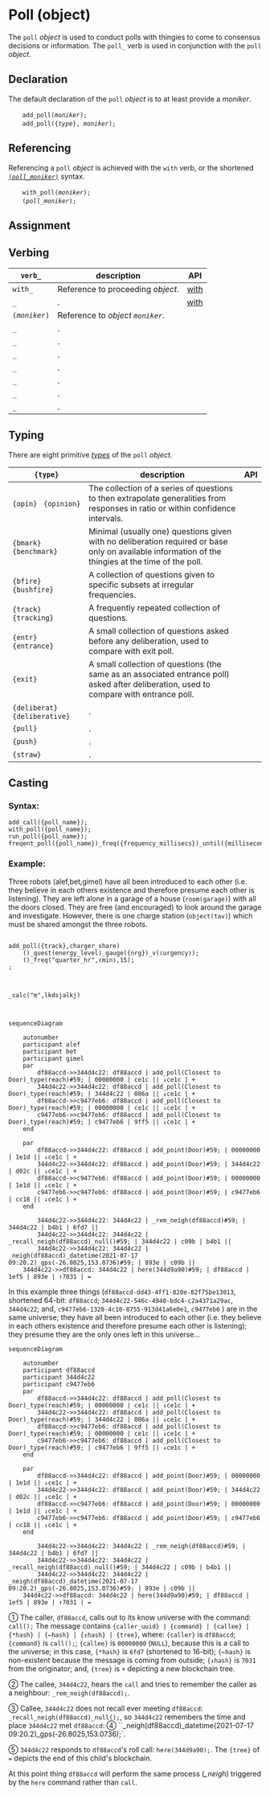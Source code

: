 # Poll (object)
The `poll` *object* is used to conduct polls with thingies to come to consensus decisions or information.  The `poll_` verb is used in conjunction with the `poll` *object*.


<a name="declare"></a>
## Declaration
The default declaration of the `poll` *object* is to at least provide a *moniker*.

&nbsp;&nbsp;&nbsp;&nbsp;&nbsp;&nbsp; `add_poll(`*`moniker`*`);`<br>
&nbsp;&nbsp;&nbsp;&nbsp;&nbsp;&nbsp; `add_poll({`*`type`*`}, `*`moniker`*`);`

<a name="reference"></a>
## Referencing
Referencing a `poll` *object* is achieved with the `with` verb, or the shortened [`(`*`poll_moniker`*`)`](../../abstract/special/reference.md) syntax. 

&nbsp;&nbsp;&nbsp;&nbsp;&nbsp;&nbsp; `with_poll(`*`moniker`*`);`<br>
&nbsp;&nbsp;&nbsp;&nbsp;&nbsp;&nbsp; `(`*`poll_moniker`*`);`

<a name="assign"></a>
## Assignment

<a name="verb"></a>
## Verbing

| `verb_` | description | API |
| --- | --- | --- |
| <a name="with"></a> `with_` | Reference to proceeding *object*. | [with]() |
| <a name=""></a> `_` | . | [with](../../abstract/verb/with.md#poll) |
| <a name="()"></a> `(`*`moniker`*`)` | Reference to *object* *`moniker`*. | []() |
| <a name=""></a> `_` | . | []() |
| <a name=""></a> `_` | . | []() |
| <a name=""></a> `_` | . | []() |
| <a name=""></a> `_` | . | []() |
| <a name=""></a> `_` | . | []() |
| <a name=""></a> `_` | . | []() |
| <a name=""></a> `_` | . | []() |

<a name="type"></a>
## Typing
There are eight primitive [*types*](../prop/type.md#poll) of the `poll` *object*.

| `{type}` | description | API |
| --- | --- | --- |
| <a name="opinion"></a> `{opin}` &nbsp; `{opinion}` | The collection of a series of questions to then extrapolate generalities from responses in ratio or within confidence intervals. | |
| <a name="benchmark"></a> `{bmark}` &nbsp; `{benchmark}` | Minimal (usually one) questions given with no deliberation required or base only on available information of the thingies at the time of the poll. |  |
| <a name="bushfire"></a> `{bfire}` &nbsp; `{bushfire}` | A collection of questions given to specific subsets at irregular frequencies. |
| <a name="tracking"></a> `{track}` &nbsp; `{tracking}` | A frequently repeated collection of questions. | |
| <a name="entrance"></a> `{entr}` &nbsp; `{entrance}` | A small collection of questions asked before any deliberation, used to compare with exit poll. | |
| <a name="entrance_exit"></a> `{exit}` | A small collection of questions (the same as an associated entrance poll) asked after deliberation, used to compare with entrance poll. | |
| <a name="deliberat"></a> `{deliberat}` &nbsp; `{deliberative}` | . | |
| <a name="pull"></a> `{pull}` | . | |
| <a name="push"></a> `{push}` | . | |
| <a name="straw"></a> `{straw}` | . | |

<!-- http://kolibri.teacherinabox.org.au/modules/en-boundless/www.boundless.com/political-science/textbooks/boundless-political-science-textbook/public-opinion-6/measuring-public-opinion-46/types-of-polls-269-1480/index.html -->

<a name="cast"></a>
## Casting



### Syntax:

```Diego
add_call({poll_name});
with_poll({poll_name});
run_poll({poll_name});
freqent_poll({poll_name})_freq({frequency_millisecs})_until({milliseconds/datetime});
```

### Example:


Three robots (alef,bet,gimel) have all been introduced to each other (i.e. they believe in each others existence and therefore presume each other is listening). They are left alone in a garage of a house (`room(garage)`) with all the doors closed. They are free (and encouraged) to look around the garage and investigate. However, there is one charge station (`object(tav)`) which must be shared amongst the three robots.

```diego

add_poll({track},charger_share)
	()_quest(energy_level)_gauge({nrg})_v(❬urgency❭);
	()_freq("quarter_hr",❬min❭,15);
;



_calc("m",lkdsjalkj)



```

```mermaid
sequenceDiagram

	autonumber
	participant alef
	participant bet
	participant gimel
	par
		df88accd->>344d4c22: df88accd | add_poll(Closest to Door)_type(reach)#59; | 00000000 | ce1c || ↓ce1c | +
		344d4c22->>344d4c22: df88accd | add_poll(Closest to Door)_type(reach)#59; | 344d4c22 | 086a || ↓ce1c | +
		df88accd->>c9477eb6: df88accd | add_poll(Closest to Door)_type(reach)#59; | 00000000 | ce1c || ↓ce1c | +
		c9477eb6->>c9477eb6: df88accd | add_poll(Closest to Door)_type(reach)#59; | c9477eb6 | 9ff5 || ↓ce1c | +
	end
	
	par
		df88accd->>344d4c22: df88accd | add_point(Door)#59; | 00000000 | 1e1d || ↓ce1c | +
		344d4c22->>344d4c22: df88accd | add_point(Door)#59; | 344d4c22 | d02c || ↓ce1c | +
		df88accd->>c9477eb6: df88accd | add_point(Door)#59; | 00000000 | 1e1d || ↓ce1c | +
		c9477eb6->>c9477eb6: df88accd | add_point(Door)#59; | c9477eb6 | cc18 || ↓ce1c | +
	end
	
		344d4c22->>344d4c22: 344d4c22 | _rem_neigh(df88accd)#59; | 344d4c22 | b4b1 | 6fd7 ||
		344d4c22->>344d4c22: 344d4c22 | _recall_neigh(df88accd)_null()#59; | 344d4c22 | c09b | b4b1 ||
		344d4c22->>344d4c22: 344d4c22 | _neigh(df88accd)_datetime(2021-07-17 09:20.2)_gps(-26.8025,153.0736)#59; | 893e | c09b ||
	344d4c22->>df88accd: 344d4c22 | here(344d9a90)#59; | df88accd | 1ef5 | 893e | ↑7031 | =	
```




In this example three things (`df88accd-dd43-4ff1-820e-82f75be13013`, shortened 64-bit: `df88accd`; `344d4c22-546c-4940-bdc4-c2a4371a29ac`, `344d4c22`; and, `c9477eb6-1328-4c10-8755-913d41a6e0e1`, `c9477eb6` ) are in the same universe; they have all been introduced to each other (i.e. they believe in each others existence and therefore presume each other is listening); they presume they are the only ones left in this universe...

```mermaid
sequenceDiagram

	autonumber
	participant df88accd
	participant 344d4c22
	participant c9477eb6
	par
		df88accd->>344d4c22: df88accd | add_poll(Closest to Door)_type(reach)#59; | 00000000 | ce1c || ↓ce1c | +
		344d4c22->>344d4c22: df88accd | add_poll(Closest to Door)_type(reach)#59; | 344d4c22 | 086a || ↓ce1c | +
		df88accd->>c9477eb6: df88accd | add_poll(Closest to Door)_type(reach)#59; | 00000000 | ce1c || ↓ce1c | +
		c9477eb6->>c9477eb6: df88accd | add_poll(Closest to Door)_type(reach)#59; | c9477eb6 | 9ff5 || ↓ce1c | +
	end
	
	par
		df88accd->>344d4c22: df88accd | add_point(Door)#59; | 00000000 | 1e1d || ↓ce1c | +
		344d4c22->>344d4c22: df88accd | add_point(Door)#59; | 344d4c22 | d02c || ↓ce1c | +
		df88accd->>c9477eb6: df88accd | add_point(Door)#59; | 00000000 | 1e1d || ↓ce1c | +
		c9477eb6->>c9477eb6: df88accd | add_point(Door)#59; | c9477eb6 | cc18 || ↓ce1c | +
	end
	
		344d4c22->>344d4c22: 344d4c22 | _rem_neigh(df88accd)#59; | 344d4c22 | b4b1 | 6fd7 ||
		344d4c22->>344d4c22: 344d4c22 | _recall_neigh(df88accd)_null()#59; | 344d4c22 | c09b | b4b1 ||
		344d4c22->>344d4c22: 344d4c22 | _neigh(df88accd)_datetime(2021-07-17 09:20.2)_gps(-26.8025,153.0736)#59; | 893e | c09b ||
	344d4c22->>df88accd: 344d4c22 | here(344d9a90)#59; | df88accd | 1ef5 | 893e | ↑7031 | =	
```

&#9312; The caller, `df88accd`, calls out to its know universe with the command: `call();`   The message contains `{caller_uuid} | {command} | {callee} | {*hash} | {←hash} | {↕hash} | {tree}`, where: `{caller}` is  `df88accd`; `{command}` is `call();`; `{callee}` is `00000000` (`NULL`), because this is a call to the universe; in this case, `{*hash}` is `6fd7` (shortened to 16-bit); `{←hash}` is non-existent because the message is coming from outside; `{↕hash}` is `7031` from the originator; and, `{tree}` is `+` depicting a new blockchain tree.

&#9313; The callee, `344d4c22`, hears the `call` and tries to remember the caller as a neighbour: `_rem_neigh(df88accd);`.

&#9314; Callee, `344d4c22` does not recall ever meeting `df88accd`: `_recall_neigh(df88accd)_null();`, so `344d4c22` remembers the time and place `344d4c22` met `df88accd`: &#9315; ``_neigh(df88accd)_datetime(2021-07-17 09:20.2)_gps(-26.8025,153.0736);`.

&#9316; `344d4c22` responds to `df88accd`'s roll call: `here(344d9a90);`. The `{tree}` of `=` depicts the end of this child's blockchain.

At this point thing `df88accd` will perform the same process (*_neigh*) triggered by the `here` command rather than `call`.
